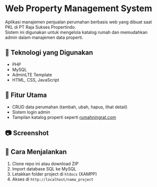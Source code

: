 # Web Property Management System
Aplikasi manajemen penjualan perumahan berbasis web yang dibuat saat PKL di PT Raja Sukses Propertindo.  
Sistem ini digunakan untuk mengelola katalog rumah dan memudahkan admin dalam manajemen data properti.

## 🚀 Teknologi yang Digunakan
- PHP
- MySQL
- AdminLTE Template
- HTML, CSS, JavaScript

## 🔑 Fitur Utama
- CRUD data perumahan (tambah, ubah, hapus, lihat detail)
- Sistem login admin
- Tampilan katalog properti seperti [rumahningrat.com](https://rumahningrat.com)

## 📷 Screenshot


## 📌 Cara Menjalankan
1. Clone repo ini atau download ZIP
2. Import database SQL ke MySQL
3. Letakkan folder project di `htdocs` (XAMPP)
4. Akses di `http://localhost/nama_project`
